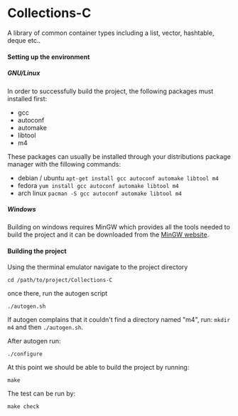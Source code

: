 Collections-C
=============

A library of common container types including a list, vector, hashtable, deque etc..

#### Setting up the environment

##### GNU/Linux
In order to successfully build the project, the following packages must installed first:
- gcc
- autoconf
- automake
- libtool
- m4

These packages can usually be installed through your distributions package manager with the fillowing commands:

- debian / ubuntu `apt-get install gcc autoconf automake libtool m4`
- fedora `yum install gcc autoconf automake libtool m4`
- arch linux `pacman -S gcc autoconf automake libtool m4`

##### Windows
Building on windows requires MinGW which provides all the tools needed to build the project and it can be downloaded from the [MinGW website](http://mingw.org).

#### Building the project
Using the therminal emulator navigate to the project directory
```
cd /path/to/project/Collections-C
```
once there, run the autogen script
```
./autogen.sh
```
If autogen complains that it couldn't find a directory named "m4", run: `mkdir m4` and then `./autogen.sh`.  
  
After autogen run:
```
./configure
```
At this point we should be able to build the project by running:
```
make
```
The test can be run by:
```
make check
```
